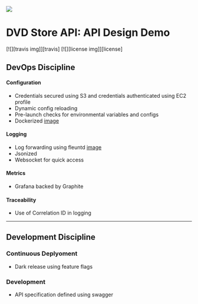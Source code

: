 <img src="https://github.com/scott-seo/dvdstore-api/blob/master/images/api-spec.png">

# DVD Store API: API Design Demo

[![][travis img]][travis]
[![][license img]][license]

## DevOps Discipline

#### Configuration
  * Credentials secured using S3 and credentials authenticated using EC2 profile
  * Dynamic config reloading
  * Pre-launch checks for environmental variables and configs 
  * Dockerized [image](https://hub.docker.com/r/scottseo/dvdstore-api/)

#### Logging
  * Log forwarding using fleuntd [image](https://hub.docker.com/r/scottseo/dvdstore-db/)
  * Jsonized
  * Websocket for quick access

#### Metrics
  * Grafana backed by Graphite

#### Traceability
  * Use of Correlation ID in logging

---

## Development Discipline

### Continuous Deplyoment
  * Dark release using feature flags

### Development
  * API specification defined using swagger





